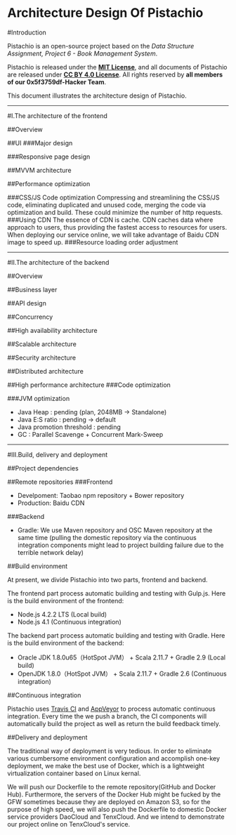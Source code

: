 # Architecture Design Of Pistachio

#Introduction

Pistachio is an open-source project based on the *Data Structure Assignment, Project 6 - Book Management System*.

Pistachio is released under the **[MIT License](https://opensource.org/licenses/MIT)**, and all documents of Pistachio are released under **[CC BY 4.0 License](http://creativecommons.org/licenses/by/4.0/)**. All rights reserved by **all members of our 0x5f3759df-Hacker Team**.

This document illustrates the architecture design of Pistachio.

---

#I.The architecture of the frontend

##Overview

##UI
###Major design

###Responsive page design

##MVVM architecture

##Performance optimization

###CSS/JS Code optimization
Compressing and streamlining the CSS/JS code, eliminating duplicated and unused code, merging the code via optimization and build. These could minimize the number of http requests.
###Using CDN
The essence of CDN is cache. CDN caches data where approach to users, thus providing the fastest access to resources for users. When deploying our service online, we will take advantage of Baidu CDN image to speed up.
###Resource loading order adjustment

---

#II.The architecture of the backend

##Overview

##Business layer

##API design

##Concurrency

##High availability architecture

##Scalable architecture

##Security architecture

##Distributed architecture

##High performance architecture
###Code optimization

###JVM optimization

- Java Heap : pending (plan, 2048MB -> Standalone)
- Java E:S ratio : pending -> default
- Java promotion threshold : pending
- GC : Parallel Scavenge + Concurrent Mark-Sweep

---

#III.Build, delivery and deployment

##Project dependencies

##Remote repositories
###Frontend

- Develpoment: Taobao npm repository + Bower repository
- Production: Baidu CDN

###Backend

- Gradle: We use Maven repository and OSC Maven repository at the same time (pulling the domestic repository via the continuous integration components might lead to project building failure due to the terrible network delay)

##Build environment

At present, we divide Pistachio into two parts, frontend and backend.

The frontend part process automatic building and testing with Gulp.js. Here is the build environment of the frontend:

- Node.js 4.2.2 LTS (Local build)
- Node.js 4.1 (Continuous integration)

The backend part process automatic building and testing with Gradle. Here is the build environment of the backend:

- Oracle JDK 1.8.0u65（HotSpot JVM） + Scala 2.11.7 + Gradle 2.9 (Local build)
- OpenJDK 1.8.0（HotSpot JVM） + Scala 2.11.7 + Gradle 2.6 (Continuous integration)

##Continuous integration

Pistachio uses [Travis CI](https://travis-ci.com) and [AppVeyor](https://ci.appveyor.com/) to process automatic continuous integration. Every time the we push a branch, the CI components will automatically build the project as well as return the build feedback timely.

##Delivery and deployment

The traditional way of deployment is very tedious. In order to eliminate various cumbersome environment configuration and accomplish one-key deployment, we make the best use of Docker, which is a lightweight virtualization container based on Linux kernal.

We will push our Dockerfile to the remote repository(GitHub and Docker Hub). Furthermore, the servers of the Docker Hub might be fucked by the GFW sometimes because they are deployed on Amazon S3, so for the purpose of high speed, we will also push the Dockerfile to domestic Docker service providers DaoCloud and TenxCloud. And we intend to demonstrate our project online on TenxCloud's service.
